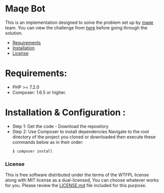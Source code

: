
# Maqe Bot

This is an implementation designed to solve the problem set up by [maqe](https://www.maqe.com/) team. You can view the challenge from [here](https://maqe.github.io/maqe-bot.html) before going through the solution.

  - [Requirements][RL1]
  - [Installation][IL1]
  - [License][LL1]

# Requirements:

- PHP >= 7.2.0
- Composer: 1.6.5 or higher.

# Installation & Configuration :

- Step 1: Get the code - Download the repository
- Step 2: Use Composer to install dependencies
Navigate to the root directory of the project you cloned or downloaded then execute these commands below as in their order:
    ```sh
    $ composer install
    ```


### License

This is free software distributed under the terms of the WTFPL license along with MIT license as a dual-licensed, You can choose whatever works for you.
Please review the [LICENSE.md][LMDL1] file included for this purpose.

[//]: # (These are reference links used in the body of this note and get stripped out when the markdown processor does its job. There is no need to format nicely because it shouldn't be seen. Thanks SO - http://stackoverflow.com/questions/4823468/store-comments-in-markdown-syntax)


   [RL1]: <https://github.com/ahmadSaeedGoda/maqebot#Requirements>
   [IL1]: <https://github.com/ahmadSaeedGoda/maqebot#Installation>
   [LL1]: <https://github.com/ahmadSaeedGoda/maqebot#License>
   [LMDL1]: <https://github.com/ahmadSaeedGoda/maqebot/blob/master/LICENSE.md>